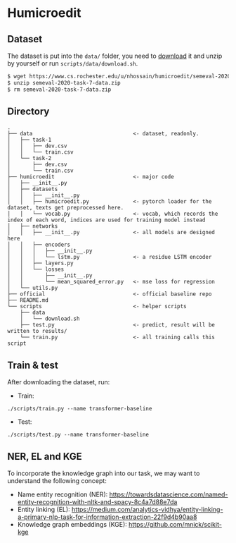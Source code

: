 # Humicroedit

## Dataset

The dataset is put into the `data/` folder, you need to [download](https://www.cs.rochester.edu/u/nhossain/humicroedit/semeval-2020-task-7-data.zip) it and unzip by yourself or run `scripts/data/download.sh`.

```bash
$ wget https://www.cs.rochester.edu/u/nhossain/humicroedit/semeval-2020-task-7-data.zip
$ unzip semeval-2020-task-7-data.zip
$ rm semeval-2020-task-7-data.zip
```

## Directory

```plain
.
├── data                                <- dataset, readonly.
│   ├── task-1
│   │   ├── dev.csv
│   │   └── train.csv
│   └── task-2
│       ├── dev.csv
│       └── train.csv
├── humicroedit                         <- major code
│   ├── __init__.py
│   ├── datasets
│   │   ├── __init__.py
│   │   ├── humicroedit.py              <- pytorch loader for the dataset, texts get preprocessed here. 
│   │   └── vocab.py                    <- vocab, which records the index of each word, indices are used for training model instead 
│   ├── networks
│   │   ├── __init__.py                 <- all models are designed here
│   │   ├── encoders
│   │   │   ├── __init__.py
│   │   │   └── lstm.py                 <- a residue LSTM encoder
│   │   ├── layers.py
│   │   └── losses
│   │       ├── __init__.py
│   │       └── mean_squared_error.py   <- mse loss for regression
│   └── utils.py
├── official                            <- official baseline repo
├── README.md
└── scripts                             <- helper scripts
    ├── data
    │   └── download.sh
    ├── test.py                         <- predict, result will be written to results/
    └── train.py                        <- all training calls this script
```

## Train & test

After downloading the dataset, run:

- Train:

```
./scripts/train.py --name transformer-baseline
```

- Test:

```
./scripts/test.py --name transformer-baseline
```

## NER, EL and KGE

To incorporate the knowledge graph into our task, we may want to understand the following concept:

- Name entity recognition (NER): https://towardsdatascience.com/named-entity-recognition-with-nltk-and-spacy-8c4a7d88e7da
- Entity linking (EL): https://medium.com/analytics-vidhya/entity-linking-a-primary-nlp-task-for-information-extraction-22f9d4b90aa8
- Knowledge graph embeddings (KGE): https://github.com/mnick/scikit-kge